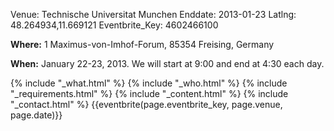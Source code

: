 Venue: Technische Universitat Munchen
Enddate: 2013-01-23
Latlng: 48.264934,11.669121
Eventbrite_Key: 4602466100

<p><strong>Where:</strong> 1 Maximus-von-Imhof-Forum, 85354 Freising, Germany</p>
<p><strong>When:</strong> January 22-23, 2013. We will start at 9:00 and end at 4:30 each day.</p>
{% include "_what.html" %}
{% include "_who.html" %}
{% include "_requirements.html" %}
{% include "_content.html" %}
{% include "_contact.html" %}
{{eventbrite(page.eventbrite_key, page.venue, page.date)}}
